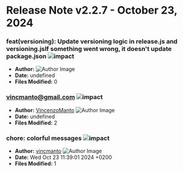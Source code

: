 # Release Note v2.2.7 - October 23, 2024


### feat(versioning): Update versioning logic in release.js and versioning.jsIf something went wrong, it doesn't update package.json ![impact](https://img.shields.io/badge/impact-low-green?style=flat-square)
- **Author:** [](#) ![Author Image](https://github.com/github.png?size=40)
- **Date:** undefined
- **Files Modified:** 0
    
### vincmanto@gmail.com ![impact](https://img.shields.io/badge/impact-medium-yellow?style=flat-square)
- **Author:** [VincenzoManto](https://github.com/VincenzoManto) ![Author Image](https://avatars.githubusercontent.com/VincenzoManto?size=40)
- **Date:** undefined
- **Files Modified:** 2
    
### chore: colorful messages ![impact](https://img.shields.io/badge/impact-low-green?style=flat-square)
- **Author:** [vincmanto](https://github.com/vincmanto) ![Author Image](https://avatars.githubusercontent.com/vincmanto?size=40)
- **Date:** Wed Oct 23 11:39:01 2024 +0200
- **Files Modified:** 1
    
